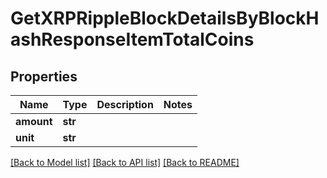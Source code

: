 # GetXRPRippleBlockDetailsByBlockHashResponseItemTotalCoins


## Properties
Name | Type | Description | Notes
------------ | ------------- | ------------- | -------------
**amount** | **str** |  | 
**unit** | **str** |  | 

[[Back to Model list]](../README.md#documentation-for-models) [[Back to API list]](../README.md#documentation-for-api-endpoints) [[Back to README]](../README.md)


